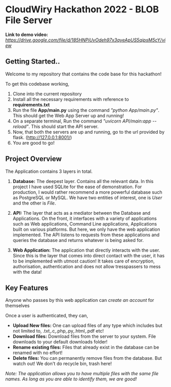 
# CloudWiry Hackathon 2022 - BLOB File Server
**Link to demo video:** *https://drive.google.com/file/d/185HNPiUvOdeh97x3qyeApUS5qipsM5cY/view*

## Getting Started..

Welcome to my repository that contains the code base for this hackathon!

To get this codebase working,

 1. Clone into the current repository
 2. Install all the necessary requirements with reference to **requirements.txt**
 3. Run the file **App/main.py** using the command *"python App/main.py"*. This should get the Web App Server up and running!
 4. On a separate terminal, Run the command *"uvicorn API/main:app --reload"*. This should start the API server.
 5. Now, that both the servers are up and running, go to the url provided by flask. (http://127.0.0.1:8001/)
 6. You are good to go!


## Project Overview
The Application contains 3 layers in total.

 1. **Database:** The deepest layer. Contains all the relevant data. In this project I have used SQLite for the ease of demonstration. For production, I would rather recommend a more powerful database such as PostgreSQL or MySQL. We have two entities of interest, one is *User* and the other is *File*.

 2. **API:** The layer that acts as a mediator between the Database and Applications. On the front, it interfaces with a variety of applications such as Web applications, Command Line applications, Applications built on various platforms. But here, we only have the web application implemented. The API listens to requests from these applications and queries the database and returns whatever is being asked for.
 
 3. **Web Application:** The application that directly interacts with the user. Since this is the layer that comes into direct contact with the user, it has to be implemented with utmost caution! It takes care of encryption, authorisation, authentication and does not allow tresspassers to mess with the data!

## Key Features

 Anyone who passes by this web application can *create an account* for themselves

Once a user is authenticated, they can,

- **Upload New files:** One can upload files of any type which includes but not limited to, .txt,.c,.php,.py,.html,.pdf etc!
- **Download files:** Download files from the server to your system. File downloads to your default downloads folder!
- **Rename existing files:** Files that already exist in the database can be renamed with no effort!
- **Delete files:** You can permanently remove files from the database. But watch out! We don't do recycle bin, trash here!


*Note: The application allows you to have multiple files with the same file names. As long as you are able to identify them, we are good!*

	 


